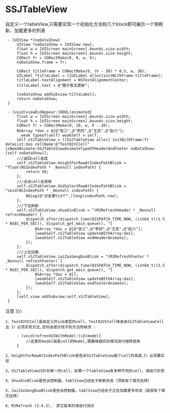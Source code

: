 # SSJTableView
自定义一个tableView,只需要实现一个初始化方法和几个block即可展示一个带刷新、加载更多的列表
```
 - (UIView *)noDataShow{
     UIView *noDataShow = [UIView new];
     float w = [UIScreen mainScreen].bounds.size.width;
     float h = [UIScreen mainScreen].bounds.size.height;
     CGRect fr = CGRectMake(0, 0, w, h);
     noDataShow.frame = fr;
     
     CGRect titleFrame = CGRectMake(0, (h - 30) * 0.5, w, 30);
     UILabel *titleLabel = [[UILabel alloc]initWithFrame:titleFrame];
     titleLabel.textAlignment = NSTextAlignmentCenter;
     titleLabel.text = @"圈子暂无更新";
     
     [noDataShow addSubview:titleLabel];
     return noDataShow;
 }

 - (void)viewDidAppear:(BOOL)animated{
     float w = [UIScreen mainScreen].bounds.size.width;
     float h = [UIScreen mainScreen].bounds.size.height;
     CGRect fr = CGRectMake(0, 20, w, h - 20);
     NSArray *das = @[@"张三",@"李四",@"王武",@"赵六"];
     __weak typeof(self) weakSelf = self;
     self.sSJTableView = [[SSJTableView alloc] initWithFrame:fr dataList:das cellName:@"Test02VCCell" isNeedAnimate:SSJTableViewAnimateTypeOfHeaderAndFooter noDataShow:[self noDataShow]];
     ///返回cell高度
     self.sSJTableView.heightForRowAtIndexPathBlcok = ^float(NSIndexPath * _Nonnull indexPath) {
         return 50;
     };
     ///点击cell会调用
     self.sSJTableView.didSelectRowAtIndexPathBlcok = ^void(NSIndexPath * _Nonnull indexPath) {
         NSLog(@"点击第%ld个",(long)indexPath.row);
     };
     ///下拉刷新
     self.sSJTableView.shuaXinBlcok = ^(MJRefreshHeader * _Nonnull refreshHeader) {
         dispatch_after(dispatch_time(DISPATCH_TIME_NOW, (int64_t)(1.5 * NSEC_PER_SEC)), dispatch_get_main_queue(), ^{
             NSArray *das = @[@"张三",@"李四",@"王武",@"赵六"];
             [weakSelf.sSJTableView updateWIthArray:das];
             [weakSelf.sSJTableView endHeaderAnimate];
         });
     };
     ///上拉加载
     self.sSJTableView.jaiZaiGengDuoBlcok = ^(MJRefreshFooter * _Nonnull refreshFooter) {
         dispatch_after(dispatch_time(DISPATCH_TIME_NOW, (int64_t)(2.5 * NSEC_PER_SEC)), dispatch_get_main_queue(), ^{
             NSArray *das = @[];
             [weakSelf.sSJTableView updateWIthArray:das];
             [weakSelf.sSJTableView endFooterAnimate];
         });
     };
     [self.view addSubview:self.sSJTableView];
 }
  ```
 
 注意 》》〉
 
    1、Test02VCCell是自定义的xib类型的cell，Test02VCCell继承自SSJTableViewCell且 》〉必须实现方法,否则会提示找不到方法而崩溃 :
     
```
     - (void)refreshUIWithModel:(id)model{
         //这里的model就是cell的Model,需要根据实际情况进行强转使用
     }
```
    
    2、heightForRowAtIndexPathBlcok是告诉SSJTableView每个cell的高度，》〉必须要实现  
    
    3、SSJTableView只针对单一的cell，如果一个tableView有多种不同的cell，请自行实现  
    
    4、ShuaXinBlcok是告诉控制器，tablView已经处于刷新状态（顶部有个菊花在转）
    
    5、JaiZaiGengDuoBlcok是告诉控制器，tablView已经处于正在加载更多状态（底部有个菊花在转）
    
    6、MJRefresh (3.4.3)， 其它版本的请自行测试
